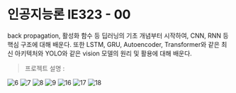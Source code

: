 # 인공지능론 IE323 - 00

back propagation, 활성화 함수 등 딥러닝의 기초 개념부터 시작하여, CNN, RNN 등 핵심 구조에 대해 배운다. 또한 LSTM, GRU, Autoencoder, Transformer와 같은 최신 아키텍처와 YOLO와 같은 vision 모델의 원리 및 활용에 대해 배운다.

> 프로젝트 설명 : 

![6](https://github.com/user-attachments/assets/3f656a77-3216-4cf5-822f-8125ba19da87)
![7](https://github.com/user-attachments/assets/26003c91-af4e-4ade-8faa-a46ab676d8fc)
![8](https://github.com/user-attachments/assets/f2881d65-2e1f-45c5-a571-aa211394ad87)
![9](https://github.com/user-attachments/assets/d46b567e-cd55-4b4c-afba-49d8185a227f)
![16](https://github.com/user-attachments/assets/7d2f8691-ed3f-4508-bbea-d309e0d89ea8)
![17](https://github.com/user-attachments/assets/6a0138f0-6bef-4a81-960d-c7cc71e66e2b)
![18](https://github.com/user-attachments/assets/f046408d-0525-4d16-bfb9-c4c3d84c12df)
